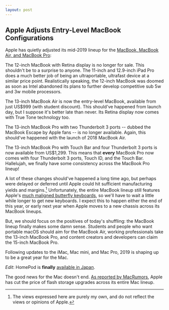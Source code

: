 ```yaml
---
layout: post
---
```

## Apple Adjusts Entry-Level MacBook Configurations

Apple has quietly adjusted its mid-2019 lineup for the [MacBook, MacBook Air, and MacBook Pro](https://www.apple.com/mac/):

The 12-inch MacBook with Retina display is no longer for sale. This shouldn't be to a surprise to anyone. The 11-inch and 12.9-inch iPad Pro does a much better job of being an ultraportable, ultrafast device at a similar price point. Realistically speaking, the 12-inch MacBook was doomed as soon as Intel abandoned its plans to further develop competitive sub 5w and 3w mobile processors.

The 13-inch MacBook Air is now the entry-level MacBook, available from just US$999 (with student discount). This should've happened from launch day, but I suppose it's better late than never. Its Retina display now comes with True Tone technology too.

The 13-inch MacBook Pro with two Thunderbolt 3 ports -- dubbed the MacBook Escape by Apple fans -- is no longer available. Again, this should've happened with the launch of 2018 MacBook Air.

The 13-inch MacBook Pro with Touch Bar and four Thunderbolt 3 ports is now available from US$1,299. This means that **every** MacBook Pro now comes with four Thunderbolt 3 ports, Touch ID, and the Touch Bar. Hallelujah, we finally have some consistency across the MacBook Pro lineup!

A lot of these changes should've happened a long time ago, but perhaps were delayed or deferred until Apple could hit sufficient manufacturing yields and margins.[^1]
Unfortunately, the entire MacBook lineup still features Apple's [much maligned butterfly keyboards](https://support.apple.com/keyboard-service-program-for-mac-notebooks), so we'll have to wait a little while longer to get new keyboards. I expect this to happen either the end of this year, or early next year when Apple moves to a new chassis across its MacBook lineups.

But, we should focus on the positives of today's shuffling: the MacBook lineup finally makes some damn sense. Students and people who want portable macOS should aim for the MacBook Air, working professionals take the 13-inch MacBook Pro, and content creators and developers can claim the 15-inch MacBook Pro.

Following updates to the iMac, Mac mini, and Mac Pro, 2019 is shaping up to be a great year for the Mac.

*Edit*: HomePod is **finally** [available in Japan](https://www.apple.com/jp/homepod/).

The good news for the Mac doesn't end. [As reported by MacRumors](https://www.macrumors.com/2019/07/09/storage-upgrades-price-drop/), Apple has cut the price of flash storage upgrades across its entire Mac lineup.

[^1]: The views expressed here are purely my own, and do not reflect the views or opinions of Apple.
